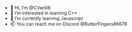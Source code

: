 - 👋 Hi, I’m @CVan08
- 👀 I’m interested in learning C++
- 🌱 I’m currently learning Javascript
- 📫 You can reach me on Discord @ButterFingers#6678

<!---
CVan08/CVan08 is a ✨ special ✨ repository because its `README.md` (this file) appears on your GitHub profile.
You can click the Preview link to take a look at your changes.
--->
